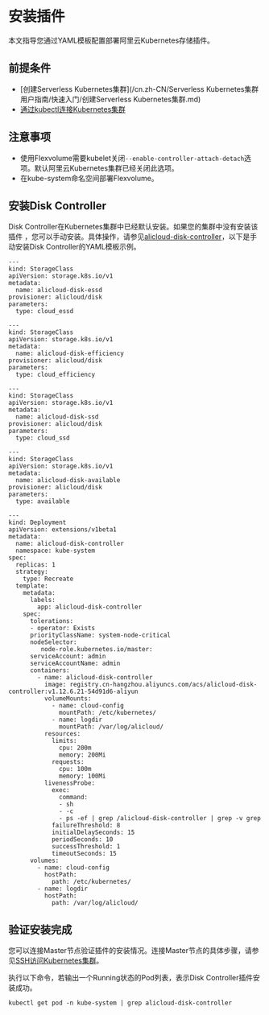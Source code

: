 # 安装插件

本文指导您通过YAML模板配置部署阿里云Kubernetes存储插件。

## 前提条件

-   [创建Serverless Kubernetes集群](/cn.zh-CN/Serverless Kubernetes集群用户指南/快速入门/创建Serverless Kubernetes集群.md)
-   [通过kubectl连接Kubernetes集群](/cn.zh-CN/Kubernetes集群用户指南/集群管理/连接集群/通过kubectl连接Kubernetes集群.md)

## 注意事项

-   使用Flexvolume需要kubelet关闭`--enable-controller-attach-detach`选项。默认阿里云Kubernetes集群已经关闭此选项。
-   在kube-system命名空间部署Flexvolume。

## 安装Disk Controller

Disk Controller在Kubernetes集群中已经默认安装。如果您的集群中没有安装该插件 ，您可以手动安装。具体操作，请参见[alicloud-disk-controller](https://github.com/AliyunContainerService/serverless-k8s-examples/blob/master/volumes/alicloud-disk-controller.yaml)，以下是手动安装Disk Controller的YAML模板示例。

```
---
kind: StorageClass
apiVersion: storage.k8s.io/v1
metadata:
  name: alicloud-disk-essd
provisioner: alicloud/disk
parameters:
  type: cloud_essd

---
kind: StorageClass
apiVersion: storage.k8s.io/v1
metadata:
  name: alicloud-disk-efficiency
provisioner: alicloud/disk
parameters:
  type: cloud_efficiency

---
kind: StorageClass
apiVersion: storage.k8s.io/v1
metadata:
  name: alicloud-disk-ssd
provisioner: alicloud/disk
parameters:
  type: cloud_ssd

---
kind: StorageClass
apiVersion: storage.k8s.io/v1
metadata:
  name: alicloud-disk-available
provisioner: alicloud/disk
parameters:
  type: available

---
kind: Deployment
apiVersion: extensions/v1beta1
metadata:
  name: alicloud-disk-controller
  namespace: kube-system
spec:
  replicas: 1
  strategy:
    type: Recreate
  template:
    metadata:
      labels:
        app: alicloud-disk-controller
    spec:
      tolerations:
      - operator: Exists
      priorityClassName: system-node-critical
      nodeSelector:
         node-role.kubernetes.io/master: 
      serviceAccount: admin
      serviceAccountName: admin
      containers:
        - name: alicloud-disk-controller
          image: registry.cn-hangzhou.aliyuncs.com/acs/alicloud-disk-controller:v1.12.6.21-54d91d6-aliyun
          volumeMounts:
            - name: cloud-config
              mountPath: /etc/kubernetes/
            - name: logdir
              mountPath: /var/log/alicloud/
          resources:
            limits:
              cpu: 200m
              memory: 200Mi
            requests:
              cpu: 100m
              memory: 100Mi
          livenessProbe:
            exec:
              command:
              - sh
              - -c
              - ps -ef | grep /alicloud-disk-controller | grep -v grep
            failureThreshold: 8
            initialDelaySeconds: 15
            periodSeconds: 10
            successThreshold: 1
            timeoutSeconds: 15
      volumes:
        - name: cloud-config
          hostPath:
            path: /etc/kubernetes/
        - name: logdir
          hostPath:
            path: /var/log/alicloud/
```

## 验证安装完成

您可以连接Master节点验证插件的安装情况。连接Master节点的具体步骤，请参见[SSH访问Kubernetes集群](/cn.zh-CN/Kubernetes集群用户指南/集群管理/连接集群/通过SSH访问Kubernetes集群.md)。

执行以下命令，若输出一个Running状态的Pod列表，表示Disk Controller插件安装成功。

```
kubectl get pod -n kube-system | grep alicloud-disk-controller
```


